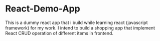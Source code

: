 # React-Demo-App
This is a dummy react app that i build while learning react (javascript framework) for my work. I intend to build a shopping app that implement React CRUD operation of different items in frontend.
